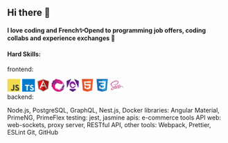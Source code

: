 ## Hi there 👋

#### I love coding and French✨Opend to programming job offers, coding collabs and experience exchanges 🤝

#### Hard Skills: 
frontend:

<div style="display="flex">
  <img src="https://github.com/devicons/devicon/blob/master/icons/javascript/javascript-original.svg" width="30"/>
  <img src="https://github.com/devicons/devicon/blob/master/icons/typescript/typescript-original.svg" width="30"/>
  <img src="https://github.com/devicons/devicon/blob/master/icons/angularjs/angularjs-original.svg" width="30"/>
  <img src="https://github.com/devicons/devicon/blob/master/icons/rxjs/rxjs-original.svg" width="30"/>
  <img src="https://github.com/devicons/devicon/blob/master/icons/ngrx/ngrx-original.svg" width="30"/>
  <img src="https://github.com/devicons/devicon/blob/master/icons/html5/html5-original.svg" width="30"/>
  <img src="https://github.com/devicons/devicon/blob/master/icons/css3/css3-original.svg" width="30"/>
  <img src="https://github.com/devicons/devicon/blob/master/icons/sass/sass-original.svg" width="30"/>
</div>
backend: 

Node.js, PostgreSQL, GraphQL, Nest.js, Docker
libraries: 
Angular Material, PrimeNG, PrimeFlex
testing: 
jest, jasmine
apis: 
e-commerce tools API
web:
web-sockets, proxy server, RESTful API,
other tools: 
Webpack, Prettier, ESLint
Git, GitHub

